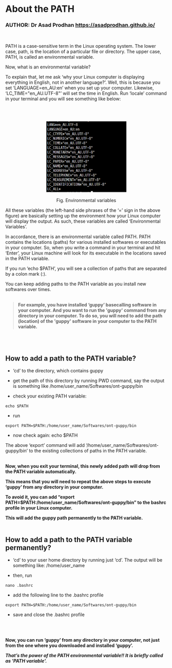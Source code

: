 # **About the PATH** <br />


### **AUTHOR: Dr Asad Prodhan** https://asadprodhan.github.io/


<br />


PATH is a case-sensitive term in the Linux operating system. The lower case, path, is the location of a particular file or directory. The upper case, PATH, is called an environmental variable.


Now, what is an environmental variable? 


To explain that, let me ask ‘why your Linux computer is displaying everything in English, not in another language?’. Well, this is because you set ‘LANGUAGE=en_AU:en’ when you set up your computer. Likewise, ‘LC_TIME="en_AU.UTF-8"’ will set the time in English. Run ‘locale’ command in your terminal and you will see something like below:
 
 <br />
 <br />
<p align="center">
  <img 
    width="250"
    height="220"
    src="https://github.com/asadprodhan/About-the-PATH/blob/main/PATH_Variables.PNG"
  >
<p align = "center">
Fig. Environmental variables
</p>


All these variables (the left-hand side phrases of the ‘=’ sign in the above figure) are basically setting up the environment how your Linux computer will display the output. As such, these variables are called ‘Environmental Variables’.


In accordance, there is an environmental variable called PATH. PATH contains the locations (paths) for various installed softwares or executables in your computer. So, when you write a command in your terminal and hit ‘Enter’, your Linux machine will look for its executable in the locations saved in the PATH variable. 


If you run ‘echo $PATH’, you will see a collection of paths that are separated by a colon mark (:).


You can keep adding paths to the PATH variable as you install new softwares over times. 
<br />
<br />

>**For example, you have installed ‘guppy’ basecalling software in your computer. And you want to run the 'guppy' command from any directory in your computer. To do so, you will need to add the path (location) of the 'guppy' software in your computer to the PATH variable.**
<br />
<br />

## **How to add a path to the PATH variable?**



- ‘cd’ to the directory, which contains guppy


- get the path of this directory by running PWD command, say the output is something like /home/user_name/Softwares/ont-guppy/bin


- check your existing PATH variable: 

```
echo $PATH 
```


- run 

```
export PATH=$PATH:/home/user_name/Softwares/ont-guppy/bin
```


- now check again: echo $PATH 


The above ‘export’ command will add ‘/home/user_name/Softwares/ont-guppy/bin’ to the existing collections of paths in the PATH variable. 
<br />
<br />


**Now, when you exit your terminal, this newly added path will drop from the PATH variable automatically.**


**This means that you will need to repeat the above steps to execute ‘guppy’ from any directory in your computer.** 


**To avoid it, you can add “export PATH=$PATH:/home/user_name/Softwares/ont-guppy/bin” to the bashrc profile in your Linux computer.**


**This will add the guppy path permanently to the PATH variable.** 
<br />
<br />

## **How to add a path to the PATH variable permanently?**


- ‘cd’ to your user home directory by running just ‘cd’. The output will be something like: /home/user_name


- then, run 
```
nano .bashrc
```


- add the following line to the .bashrc profile

```
export PATH=$PATH:/home/user_name/Softwares/ont-guppy/bin
```


- save and close the .bashrc profile
<br />
<br />

**Now, you can run ‘guppy’ from any directory in your computer, not just from the one where you downloaded and installed ‘guppy’.**


***That’s the power of the PATH environmental variable!! It is briefly called as 'PATH variable'.***
